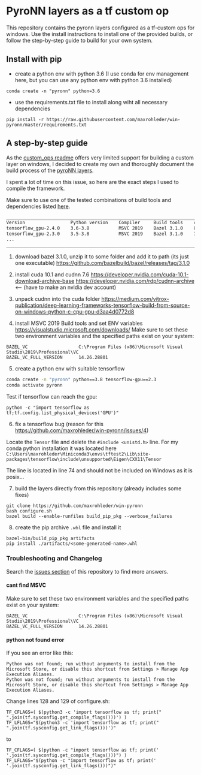 # PyroNN layers as a tf custom op

This repository contains the pyronn layers configured as a tf-custom ops for windows. 
Use the install instructions to install one of the provided builds, or follow the step-by-step guide to build for your own system.

## Install with pip

- create a python env with python 3.6 (I use conda for env management here, but you can use any python env with python 3.6 installed)

`conda create -n "pyronn" python=3.6`

- use the requirements.txt file to install along wiht all necessary dependencies

`pip install -r https://raw.githubusercontent.com/maxrohleder/win-pyronn/master/requirements.txt`

## A step-by-step guide

As the [custom_ops readme](https://github.com/tensorflow/custom-op) offers very limited support for building a custom
layer on windows, I decided to create my own and thoroughly document the build process of 
the [pyroNN layers](https://github.com/csyben/PYRO-NN-Layers).

I spent a lot of time on this issue, so here are the exact steps I used to compile the framework.

Make sure to use one of the tested combinations of build tools and dependencies listed [here](https://www.tensorflow.org/install/source_windows?hl=en#gpu).

```md
____________________________________________________________________________________
Version	                Python version	  Compiler	   Build tools    cuDNN	  CUDA
tensorflow_gpu-2.4.0	3.6-3.8	          MSVC 2019	   Bazel 3.1.0	  8.0	  11.0
tensorflow_gpu-2.3.0	3.5-3.8	          MSVC 2019	   Bazel 3.1.0	  7.6	  10.1   <-- using this setup
...
____________________________________________________________________________________
```

1. download bazel 3.1.0, unzip it to some folder and add it to path (its just one executable)
https://github.com/bazelbuild/bazel/releases/tag/3.1.0

2. install cuda 10.1 and cudnn 7.6
https://developer.nvidia.com/cuda-10.1-download-archive-base
https://developer.nvidia.com/rdp/cudnn-archive  <-- (have to make an nvidia dev account)

3. unpack cudnn into the cuda folder
https://medium.com/vitrox-publication/deep-learning-frameworks-tensorflow-build-from-source-on-windows-python-c-cpu-gpu-d3aa4d0772d8

4. install MSVC 2019 Build tools and set ENV variables
https://visualstudio.microsoft.com/downloads/
Make sure to set these two environment variables and the specified paths exist on your system:
```
BAZEL_VC                   C:\Program Files (x86)\Microsoft Visual Studio\2019\Professional\VC
BAZEL_VC_FULL_VERSION      14.26.28801
```
   
5. create a python env with suitable tensorflow
```bash
conda create -n "pyronn" python==3.8 tensorflow-gpu==2.3
conda activate pyronn
```
Test if tensorflow can reach the gpu:
```shell
python -c "import tensorflow as tf;tf.config.list_physical_devices('GPU')"
```

6. fix a tensorflow bug (reason for this https://github.com/maxrohleder/win-pyronn/issues/4)

Locate the `Tensor` file and delete the `#include <unistd.h>` line. For my conda python installation it was located here
`C:\Users\maxrohleder\Miniconda3\envs\tftest2\Lib\site-packages\tensorflow\include\unsupported\Eigen\CXX11\Tensor`

The line is located in line 74 and should not be included on Windows as it is posix...

7. build the layers directly from this repository (already includes some fixes)
```shell
git clone https://github.com/maxrohleder/win-pyronn
bash configure.sh
bazel build --enable-runfiles build_pip_pkg --verbose_failures
```

8. create the pip archive `.whl` file and install it

```shell
bazel-bin/build_pip_pkg artifacts
pip install ./artifacts/<some-generated-name>.whl
```

### Troubleshooting and Changelog

Search the [issues section](https://github.com/maxrohleder/win-pyronn/issues?q=is%3Aissue) of this repository to find more answers.

#### cant find MSVC 

Make sure to set these two environment variables and the specified paths exist on your system:
```
BAZEL_VC                   C:\Program Files (x86)\Microsoft Visual Studio\2019\Professional\VC
BAZEL_VC_FULL_VERSION      14.26.28801
```

#### python not found error

If you see an error like this:
```shell
Python was not found; run without arguments to install from the Microsoft Store, or disable this shortcut from Settings > Manage App Execution Aliases.
Python was not found; run without arguments to install from the Microsoft Store, or disable this shortcut from Settings > Manage App Execution Aliases.
```

Change lines 128 and 129 of configure.sh:

```shell
TF_CFLAGS=( $(python3 -c 'import tensorflow as tf; print(" ".join(tf.sysconfig.get_compile_flags()))') )
TF_LFLAGS="$(python3 -c 'import tensorflow as tf; print(" ".join(tf.sysconfig.get_link_flags()))')"
```

to 

```shell
TF_CFLAGS=( $(python -c "import tensorflow as tf; print(' '.join(tf.sysconfig.get_compile_flags()))") )
TF_LFLAGS="$(python -c "import tensorflow as tf; print(' '.join(tf.sysconfig.get_link_flags()))")"
```





















